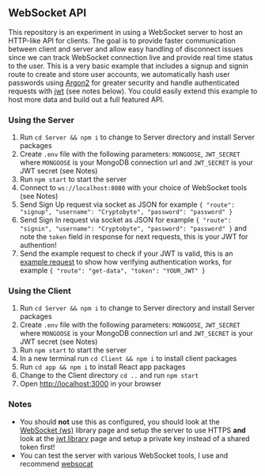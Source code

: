 ## WebSocket API
This repository is an experiment in using a WebSocket server to host an HTTP-like API for clients. The goal is to provide faster communication between client and server and allow easy handling of disconnect issues since we can track WebSocket connection live and provide real time status to the user. This is a very basic example that includes a signup and signin route to create and store user accounts, we automatically hash user passwords using [Argon2](https://www.npmjs.com/package/argon2) for greater security and handle authenticated requests with [jwt](https://www.npmjs.com/package/jsonwebtoken) (see notes below). You could easily extend this example to host more data and build out a full featured API.

### Using the Server
1. Run `cd Server && npm i` to change to Server directory and install Server packages
2. Create `.env` file with the following parameters: `MONGOOSE`, `JWT_SECRET` where `MONGOOSE` is your MongoDB connection url and `JWT_SECRET` is your JWT secret (see Notes)
3. Run `npm start` to start the server
4. Connect to `ws://localhost:8080` with your choice of WebSocket tools (see Notes)
5. Send Sign Up request via socket as JSON for example `{ "route": "signup", "username": "Cryptobyte", "password": "password" }`
6. Send Sign In request via socket as JSON for example `{ "route": "signin", "username": "Cryptobyte", "password": "password" }` and note the `token` field in response for next requests, this is your JWT for authention!
7. Send the example request to check if your JWT is valid, this is an [example request](Server/handlers/example.js) to show how verifying authentication works, for example `{ "route": "get-data", "token": "YOUR_JWT" }`

### Using the Client
1. Run `cd Server && npm i` to change to Server directory and install Server packages
2. Create `.env` file with the following parameters: `MONGOOSE`, `JWT_SECRET` where `MONGOOSE` is your MongoDB connection url and `JWT_SECRET` is your JWT secret (see Notes)
3. Run `npm start` to start the server
4. In a new terminal run `cd Client && npm i` to install client packages
5. Run `cd app && npm i` to install React app packages
6. Change to the Client directory `cd ..` and run `npm start`
7. Open [http://localhost:3000](http://localhost:3000) in your browser

### Notes
- You should **not** use this as configured, you should look at the [WebSocket (ws)](https://github.com/websockets/ws) library page and setup the server to use HTTPS **and** look at the [jwt library](https://www.npmjs.com/package/jsonwebtoken) page and setup a private key instead of a shared token first!
- You can test the server with various WebSocket tools, I use and recommend [websocat](https://github.com/vi/websocat) 